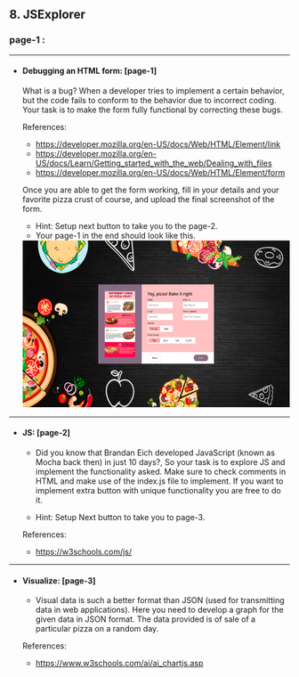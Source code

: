 ## 8. JSExplorer

### page-1 :

---

- #### Debugging an HTML form: [page-1]

  What is a bug? When a developer tries to implement a certain behavior, but the code fails to conform to the behavior due to incorrect coding. Your task is to make the form fully functional by correcting these bugs.

  References:

  - https://developer.mozilla.org/en-US/docs/Web/HTML/Element/link
  - https://developer.mozilla.org/en-US/docs/Learn/Getting_started_with_the_web/Dealing_with_files
  - https://developer.mozilla.org/en-US/docs/Web/HTML/Element/form

  Once you are able to get the form working, fill in your details and your favorite pizza crust of course, and upload the final screenshot of the form.
  - Hint: Setup next button to take you to the page-2.
  - Your page-1 in the end should look like this.</br>
  <img height="300px" src="../task-8/page-1/images/final.png">

---

- #### JS: [page-2]

  - Did you know that Brandan Eich developed JavaScript (known as Mocha back then) in just 10 days?, So your task is to explore JS and implement the functionality asked. Make sure to check comments in HTML and make use of the index.js file to implement. If you want to implement extra button with unique functionality you are free to do it.

  - Hint: Setup Next button to take you to page-3.

  References:

  - https://w3schools.com/js/

---

- #### Visualize: [page-3]

  - Visual data is such a better format than JSON (used for transmitting data in web applications). Here you need to develop a graph for the given data in JSON format. The data provided is of sale of a particular pizza on a random day.

  References:

  - https://www.w3schools.com/ai/ai_chartjs.asp
